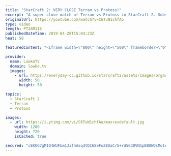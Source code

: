 ```yaml
---
title: "StarCraft 2: VERY CLOSE Terran vs Protoss!"
excerpt: "A super close match of Terran vs Protoss in StarCraft 2. Subscribe for more videos: http://lowko.tv/youtube More StarCraft 2 casts: https://youtu.be/BfikSEkWzao  Cure and Trap are both top level competitors in StarCraft 2. The thing that makes this match extra interesting is the fact that they are both"
originalUrl: https://youtube.com/watch?v=C6TuN1chfAo
type: video
length: PT26M11S
publishedDateTime: 2019-04-28T15:04:23Z
heat: 50

featuredContent: "<iframe width=\"800\" height=\"500\" frameborder=\"0\" src=\"https://www.youtube.com/embed/C6TuN1chfAo\" allow=\"accelerometer; autoplay; encrypted-media; gyroscope; picture-in-picture\" allowfullscreen></iframe>"

provider:
  name: LowkoTV
  domain: lowko.tv
  images:
    - url: https://everyday-cc.github.io/starcraft2/assets/images/organizations/lowko.tv-50x50.jpg
      width: 50
      height: 50

topics:
  - StarCraft 2
  - Terran
  - Protoss

images:
  - url: https://i.ytimg.com/vi/C6TuN1chfAo/maxresdefault.jpg
    width: 1280
    height: 720
    isCached: true

secured: "cEKUG7gM1Q4WUFbm1JifhAsqdtDI68eFuZBUaC/S+rd5G30VN1pB8UWQsMo1eeo7WX9x6gR419HOq43wlggpQNLPB6E0fX+Y/Gbh856Pf+BNfWwcE4IpiiP5BcqwMYOMo/m4Coq/7nM8WwiCtSNWgZ16QXiz/zcypz59mcLXTMzm0AK+Jz8sFGRczWHqQ3STPuxyxgrsnQCT4HgXVIWmhtGSnDa9CLktp8jH3tU77EGo1W3awqTTqO7hsbugb7w0HusHii5Vpkkak0hJrksS4VJKvp5tTAjVqO91o+aNQ6lOiNG92CM0pCZvPyjvcCxAm6WuCGUrLPxsKRjVClunHvRYgfd6BiTHzJid9DyBoIj8EXR3Q8m4y3E2WzAZU3klnisvxFlltWX2cSizhZ/hC05qgHgpFUqLdQj0x/acR3w=;MJyy7E6c47AqI84SbFOKPg=="
---
```


